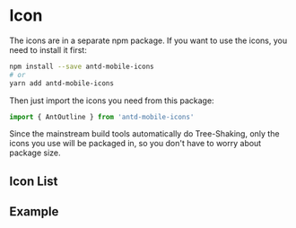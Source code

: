 # Icon

The icons are in a separate npm package. If you want to use the icons, you need to install it first:

```bash
npm install --save antd-mobile-icons
# or
yarn add antd-mobile-icons
```

Then just import the icons you need from this package:

```js
import { AntOutline } from 'antd-mobile-icons'
```

Since the mainstream build tools automatically do Tree-Shaking, only the icons you use will be packaged in, so you don't have to worry about package size.

## Icon List

<code src="./demo-all.tsx" inline="true"></code>

## Example

<code src="./demo-single.tsx"></code>
